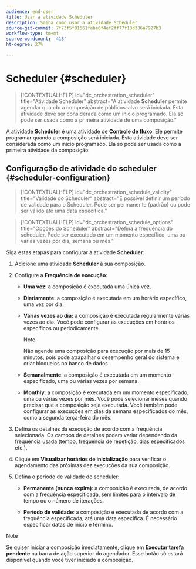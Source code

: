 ```yaml
---
audience: end-user
title: Usar a atividade Scheduler
description: Saiba como usar a atividade Scheduler
source-git-commit: 7f73f5f81561fabe6f4ef2ff77f13d386a7927b3
workflow-type: tm+mt
source-wordcount: '418'
ht-degree: 27%

---
```



# Scheduler {#scheduler}

>[!CONTEXTUALHELP]
>id="dc_orchestration_scheduler"
>title="Atividade Scheduler"
>abstract="A atividade **Scheduler** permite agendar quando a composição de públicos-alvo será iniciada. Esta atividade deve ser considerada como um início programado. Ela só pode ser usada como a primeira atividade de uma composição."

A atividade **Scheduler** é uma atividade de **Controle de fluxo**. Ele permite programar quando a composição será iniciada. Esta atividade deve ser considerada como um início programado. Ela só pode ser usada como a primeira atividade da composição.

## Configuração de atividade do scheduler {#scheduler-configuration}

>[!CONTEXTUALHELP]
>id="dc_orchestration_schedule_validity"
>title="Validade do Scheduler"
>abstract="É possível definir um período de validade para o Scheduler. Pode ser permanente (padrão) ou pode ser válido até uma data específica."

>[!CONTEXTUALHELP]
>id="dc_orchestration_schedule_options"
>title="Opções do Scheduler"
>abstract="Defina a frequência do scheduler. Pode ser executado em um momento específico, uma ou várias vezes por dia, semana ou mês."

Siga estas etapas para configurar a atividade **Scheduler**:

1. Adicione uma atividade **Scheduler** à sua composição.

1. Configure a **Frequência de execução**:

   * **Uma vez**: a composição é executada uma única vez.

   * **Diariamente**: a composição é executada em um horário específico, uma vez por dia.

   * **Várias vezes ao dia:** a composição é executada regularmente várias vezes ao dia. Você pode configurar as execuções em horários específicos ou periodicamente.

     >[!NOTE]
     >
     >Não agende uma composição para execução por mais de 15 minutos, pois pode atrapalhar o desempenho geral do sistema e criar bloqueios no banco de dados.

   * **Semanalmente**: a composição é executada em um momento especificado, uma ou várias vezes por semana.

   * **Monthly**: a composição é executada em um momento especificado, uma ou várias vezes por mês. Você pode selecionar meses quando precisar que a composição seja executada. Você também pode configurar as execuções em dias da semana especificados do mês, como a segunda terça-feira do mês.

1. Defina os detalhes da execução de acordo com a frequência selecionada. Os campos de detalhes podem variar dependendo da frequência usada (tempo, frequência de repetição, dias especificados etc.).

1. Clique em **Visualizar horários de inicialização** para verificar o agendamento das próximas dez execuções da sua composição.

1. Defina o período de validade do scheduler:

   * **Permanente (nunca expira)**: a composição é executada, de acordo com a frequência especificada, sem limites para o intervalo de tempo ou o número de iterações.

   * **Período de validade**: a composição é executada de acordo com a frequência especificada, até uma data específica. É necessário especificar datas de início e término.

>[!NOTE]
>
>Se quiser iniciar a composição imediatamente, clique em **Executar tarefa pendente** na barra de ação superior do agendador. Esse botão só estará disponível quando você tiver iniciado a composição.

<!--## Example{#scheduler-example}

In the following example, the activity is configured so that the composition runs several times a day at 9 and 12 AM, every day of the week from October 1st, 2023 to January 1st, 2024.-->

